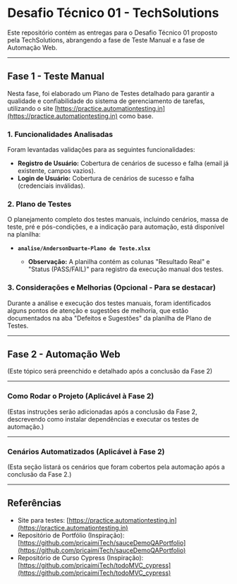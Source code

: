 # Desafio Técnico 01 - TechSolutions

Este repositório contém as entregas para o Desafio Técnico 01 proposto pela TechSolutions, abrangendo a fase de Teste Manual e a fase de Automação Web.

---

## Fase 1 - Teste Manual

Nesta fase, foi elaborado um Plano de Testes detalhado para garantir a qualidade e confiabilidade do sistema de gerenciamento de tarefas, utilizando o site [https://practice.automationtesting.in](https://practice.automationtesting.in) como base.

### 1. Funcionalidades Analisadas

Foram levantadas validações para as seguintes funcionalidades:

* **Registro de Usuário:** Cobertura de cenários de sucesso e falha (email já existente, campos vazios).
* **Login de Usuário:** Cobertura de cenários de sucesso e falha (credenciais inválidas).

### 2. Plano de Testes

O planejamento completo dos testes manuais, incluindo cenários, massa de teste, pré e pós-condições, e a indicação para automação, está disponível na planilha:

* **`analise/AndersonDuarte-Plano de Teste.xlsx`**

    * **Observação:** A planilha contém as colunas "Resultado Real" e "Status (PASS/FAIL)" para registro da execução manual dos testes.

### 3. Considerações e Melhorias (Opcional - Para se destacar)

Durante a análise e execução dos testes manuais, foram identificados alguns pontos de atenção e sugestões de melhoria, que estão documentados na aba "Defeitos e Sugestões" da planilha de Plano de Testes.

---

## Fase 2 - Automação Web

(Este tópico será preenchido e detalhado após a conclusão da Fase 2)

---

### Como Rodar o Projeto (Aplicável à Fase 2)

(Estas instruções serão adicionadas após a conclusão da Fase 2, descrevendo como instalar dependências e executar os testes de automação.)

---

### Cenários Automatizados (Aplicável à Fase 2)

(Esta seção listará os cenários que foram cobertos pela automação após a conclusão da Fase 2.)

---

## Referências

* Site para testes: [https://practice.automationtesting.in](https://practice.automationtesting.in)
* Repositório de Portfólio (Inspiração): [https://github.com/pricaimiTech/sauceDemoQAPortfolio](https://github.com/pricaimiTech/sauceDemoQAPortfolio)
* Repositório de Curso Cypress (Inspiração): [https://github.com/pricaimiTech/todoMVC_cypress](https://github.com/pricaimiTech/todoMVC_cypress)
